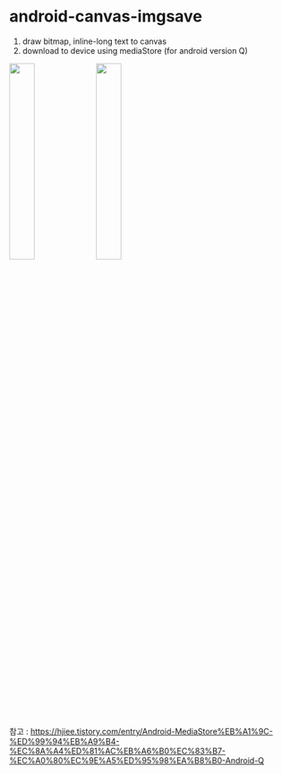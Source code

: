 # android-canvas-imgsave



1. draw bitmap, inline-long text to canvas
2. download to device using mediaStore (for android version Q)


<img src="https://user-images.githubusercontent.com/31887934/80282886-d4772b80-874e-11ea-85fa-0fc2ef3037e9.jpeg" width="30%" /> <img src="https://user-images.githubusercontent.com/31887934/80282887-d7721c00-874e-11ea-8299-903144c770ff.jpeg" width="30%" />





참고 : https://hjiee.tistory.com/entry/Android-MediaStore%EB%A1%9C-%ED%99%94%EB%A9%B4-%EC%8A%A4%ED%81%AC%EB%A6%B0%EC%83%B7-%EC%A0%80%EC%9E%A5%ED%95%98%EA%B8%B0-Android-Q
  
